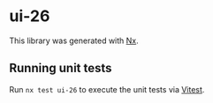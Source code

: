 # ui-26

This library was generated with [Nx](https://nx.dev).

## Running unit tests

Run `nx test ui-26` to execute the unit tests via [Vitest](https://vitest.dev/).
